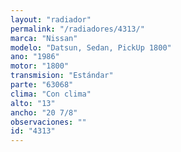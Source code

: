 ```yaml
---
layout: "radiador"
permalink: "/radiadores/4313/"
marca: "Nissan"
modelo: "Datsun, Sedan, PickUp 1800"
ano: "1986"
motor: "1800"
transmision: "Estándar"
parte: "63068"
clima: "Con clima"
alto: "13"
ancho: "20 7/8"
observaciones: ""
id: "4313"
---
```


